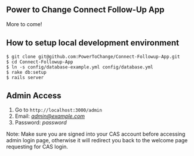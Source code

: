 ## Power to Change Connect Follow-Up App

More to come!

## How to setup local development environment

```
$ git clone git@github.com:PowerToChange/Connect-Followup-App.git
$ cd Connect-Followup-App
$ ln -s config/database-example.yml config/database.yml
$ rake db:setup
$ rails server
```

## Admin Access

1. Go to `http://localhost:3000/admin`
2. Email: *admin@example.com*
3. Password: *password*

Note: Make sure you are signed into your CAS account before accessing admin login page, otherwise it will redirect you back to the welcome page requesting for CAS login.